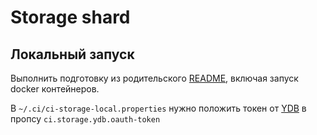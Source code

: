  Storage shard
=============

Локальный запуск
----------------

Выполнить подготовку из родительского [README](https://a.yandex-team.ru/arc/trunk/arcadia/ci/README.md),
включая запуск docker контейнеров.

В `~/.ci/ci-storage-local.properties` нужно положить токен от [YDB](https://ydb.yandex-team.ru/) в пропсу `ci.storage.ydb.oauth-token`
